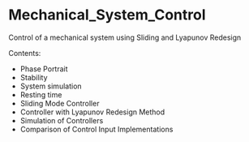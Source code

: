 # Mechanical_System_Control
Control of a mechanical system using Sliding and Lyapunov Redesign

Contents:
- Phase Portrait
- Stability
- System simulation
- Resting time
- Sliding Mode Controller
- Controller with Lyapunov Redesign Method
- Simulation of Controllers
- Comparison of Control Input Implementations